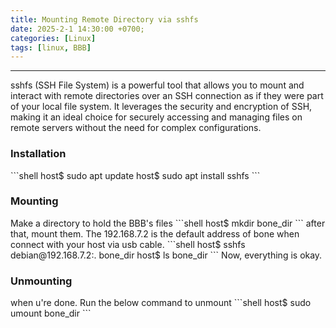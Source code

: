 ```yaml
---
title: Mounting Remote Directory via sshfs
date: 2025-2-1 14:30:00 +0700;
categories: [Linux]
tags: [linux, BBB]     
---
```


---
sshfs (SSH File System) is a powerful tool that allows you to mount and interact with remote directories over an SSH connection as if they were part of your local file system. It leverages the security and encryption of SSH, making it an ideal choice for securely accessing and managing files on remote servers without the need for complex configurations.

<h3 id="Installation" style="font-weight: bold;">Installation</h3>
```shell
host$ sudo apt update
host$ sudo apt install sshfs
```
<h3 id="Mounting" style="font-weight: bold;">Mounting</h3>
Make a directory to hold the BBB's files
```shell
host$ mkdir bone_dir
```
after that, mount them. The 192.168.7.2 is the default address of bone when connect with your host via usb cable.
```shell
host$ sshfs debian@192.168.7.2:. bone_dir
host$ ls bone_dir
```
Now, everything is okay. 
<h3 id="Unmounting" style="font-weight: bold;">Unmounting</h3>
when u're done. Run the below command to unmount
```shell
host$ sudo umount bone_dir
```